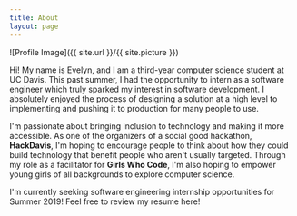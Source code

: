 ```yaml
---
title: About
layout: page
---
```

![Profile Image]({{ site.url }}/{{ site.picture }})

<p>Hi! My name is Evelyn, and I am a third-year computer science student at UC Davis. This past summer, I had the opportunity to intern as a software engineer which truly sparked my interest in software development. I absolutely enjoyed the process of designing a solution at a high level to implementing and pushing it to production for many people to use.</p>

<p>I'm passionate about bringing inclusion to technology and making it more accessible. As one of the organizers of a social good hackathon, <strong>HackDavis</strong>, I'm hoping to encourage people to think about how they could build technology that benefit people who aren't usually targeted. Through my role as a facilitator for <strong>Girls Who Code</strong>, I'm also hoping to empower young girls of all backgrounds to explore computer science.</p>

<p>I'm currently seeking software engineering internship opportunities for Summer 2019! Feel free to review my resume <a src="">here</a>!</p>
